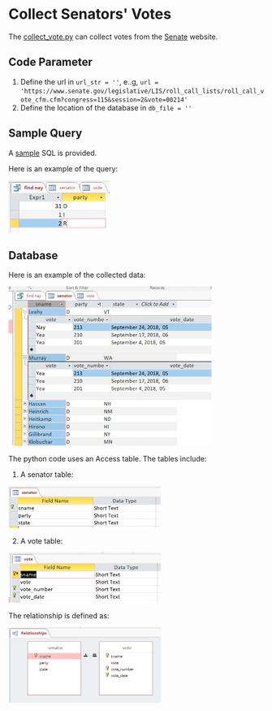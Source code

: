 # Collect Senators' Votes

The [collect_vote.py](./collect_vote.py) can collect votes from the [Senate](https://www.senate.gov/legislative/votes.htm) website.

## Code Parameter
1. Define the url in `url_str = ''`, e..g, `url = 'https://www.senate.gov/legislative/LIS/roll_call_lists/roll_call_vote_cfm.cfm?congress=115&session=2&vote=00214'`
2. Define the location of the database in `db_file = ''`

## Sample Query
A [sample](./query.sql) SQL is  provided.

Here is an example of the query:

<img src="./query_result.PNG" width="200">


## Database
Here is an example of the collected data:

<img src="./collected_data.PNG" width="400">


The python code uses an Access table. The tables include:

1. A senator table:

<img src="./senator_table.PNG" width="300">

2. A vote table:

<img src="./vote_table.PNG" width="300">


The relationship is defined as:

<img src="./relationship.PNG" width="300">


